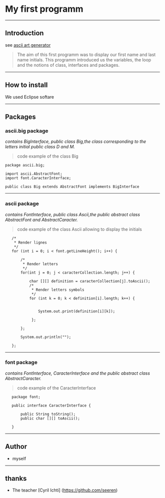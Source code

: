 # My first programm

----
## Introduction
see [ascii art generator](http://patorjk.com/software/taag/#p=display&f=Big&t=Type%20Something%20)

> The aim of this first programm was to display our first name and last name initials. This programm introduced us the variables, the loop and the notions of class, interfaces and packages.

----
## How to install
We used Eclipse softare

----
## Packages

### ascii.big package

*contains BigInterface,
public class Big,the class corresponding to the letters initial public class D and M.*

>code example of the class Big

	package ascii.big;

	import ascii.AbstractFont;
	import font.CaracterInterface;

	public class Big extends AbstractFont implements BigInterface

----
### ascii package

*contains FontInterface,
public class Ascii,the public abstract class AbstractFont and AbstractCaracter.*

>code example of the class Ascii allowing to display the initials

    
       /*
        * Render lignes
        */
       for (int i = 0; i < font.getLineHeight(); i++) {

           /*
            * Render letters
            */
           for(int j = 0; j < caracterCollection.length; j++) {

               char [][] definition = caracterCollection[j].toAscii();
               /*
                * Render letters symbols
                */
               for (int k = 0; k < definition[i].length; k++) {
                

                   System.out.print(definition[i][k]);
                   
                }; 
                
           };
           
           System.out.println("");
           
       };


----
### font package

*contains FontInterface, CaracterInterface
and the public abstract class AbstractCaracter.*

>code example of the CaracterInterface

    
       package font;

       public interface CaracterInterface {
	
	       public String toString();
	       public char [][] toAscii();

       }

----
## Author
* myself

----
## thanks
* The teacher [Cyril Ichti] (https://github.com/seeren)
